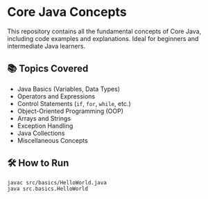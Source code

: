 # Core Java Concepts

This repository contains all the fundamental concepts of Core Java, including code examples and explanations. Ideal for beginners and intermediate Java learners.

## 📚 Topics Covered

- Java Basics (Variables, Data Types)
- Operators and Expressions
- Control Statements (`if`, `for`, `while`, etc.)
- Object-Oriented Programming (OOP)
- Arrays and Strings
- Exception Handling
- Java Collections
- Miscellaneous Concepts

## 🛠️ How to Run

```bash
javac src/basics/HelloWorld.java
java src.basics.HelloWorld
